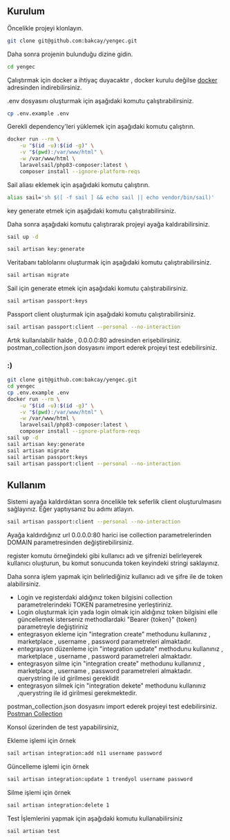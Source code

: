 
## Kurulum

Öncelikle projeyi klonlayın.

```bash
git clone git@github.com:bakcay/yengec.git
```

Daha sonra projenin bulunduğu dizine gidin.

```bash
cd yengec
```

Çalıştırmak için docker a ihtiyaç duyacaktır , docker kurulu değilse [docker](https://docs.docker.com/get-docker/) adresinden indirebilirsiniz.



.env dosyasını oluşturmak için aşağıdaki komutu çalıştırabilirsiniz.

```bash
cp .env.example .env
```

Gerekli dependency'leri yüklemek için aşağıdaki komutu çalıştırın.

```bash
docker run --rm \
    -u "$(id -u):$(id -g)" \
    -v "$(pwd):/var/www/html" \
    -w /var/www/html \
    laravelsail/php83-composer:latest \
    composer install --ignore-platform-reqs
```

Sail aliası eklemek için aşağıdaki komutu çalıştırın.
```bash
alias sail='sh $([ -f sail ] && echo sail || echo vendor/bin/sail)'
```

key generate etmek için aşağıdaki komutu çalıştırabilirsiniz.



Daha sonra aşağıdaki komutu çalıştırarak projeyi ayağa kaldırabilirsiniz.

```bash
sail up -d
```

```bash
sail artisan key:generate
```



Veritabanı tablolarını oluşturmak için aşağıdaki komutu çalıştırabilirsiniz.

```bash
sail artisan migrate
```

Sail için generate etmek için aşağıdaki komutu çalıştırabilirsiniz.

```bash
sail artisan passport:keys
```

Passport client oluşturmak için aşağıdaki komutu çalıştırabilirsiniz.

```bash
sail artisan passport:client --personal --no-interaction
```

Artık kullanılabilir halde , 0.0.0.0:80 adresinden erişebilirsiniz. 
postman_collection.json dosyasını import ederek projeyi test edebilirsiniz.

###  :)

```bash
git clone git@github.com:bakcay/yengec.git
cd yengec
cp .env.example .env
docker run --rm \
    -u "$(id -u):$(id -g)" \
    -v "$(pwd):/var/www/html" \
    -w /var/www/html \
    laravelsail/php83-composer:latest \
    composer install --ignore-platform-reqs
sail up -d
sail artisan key:generate
sail artisan migrate
sail artisan passport:keys
sail artisan passport:client --personal --no-interaction
```

## Kullanım

Sistemi ayağa kaldırdıktan sonra öncelikle tek seferlik client oluşturulmasını sağlayınız. Eğer yaptıysanız bu adımı atlayın.
```bash
sail artisan passport:client --personal --no-interaction
```
Ayağa kaldırdığınız url 0.0.0.0:80 harici ise collection parametrelerinden DOMAIN parametresinden değiştirebilirsiniz.

register komutu örneğindeki gibi kullanıcı adı ve şifrenizi belirleyerek kullanıcı oluşturun, bu komut sonucunda token keyindeki stringi saklayınız.

Daha sonra işlem yapmak için belirlediğiniz kullanıcı adı ve şifre ile de token alabilirsiniz.

- Login ve registerdaki aldığınız token bilgisini collection parametrelerindeki TOKEN parametresine yerleştiriniz.
- Login oluşturmak için yada login olmak için aldığınız token bilgisini elle güncellemek isterseniz methodlardaki "Bearer {token}" {token} parametreyle değiştiriniz
- entegrasyon ekleme için "integration create" methodunu kullanınız , marketplace , username , password parametreleri almaktadır.
- entegrasyon düzenleme için "integration update" methodunu kullanınız , marketplace , username , password parametreleri almaktadır.
- entegrasyon silme için "integration create" methodunu kullanınız , marketplace , username , password parametreleri almaktadır. querystring ile id girilmesi gereklidit
- entegrasyon silmek için "integration dekete" methodunu kullanınız ,querystring ile id girilmesi gerekmektedir.





postman_collection.json dosyasını import ederek projeyi test edebilirsiniz.
[Postman Collection](postman_collection.json)



Konsol üzerinden de test yapabilirsiniz,

Ekleme işlemi için örnek
```bash
sail artisan integration:add n11 username password
```


Güncelleme işlemi için örnek
```bash
sail artisan integration:update 1 trendyol username password
```

Silme işlemi için örnek
```bash
sail artisan integration:delete 1
```

Test İşlemlerini yapmak için aşağıdaki komutu kullanabilirsiniz

```bash
sail artisan test
```



